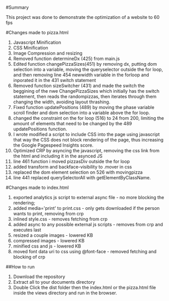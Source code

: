 #Summary

This project was done to demonstrate the optimization of a website to 60 fps

#Changes made to pizza.html
1. Javascript Minification
2. CSS Minification
3. Image Compression and resizing
4. Removed function determineDx (425) from main.js
5. Edited function changePizzaSizes(451) by removing dx, putting dom selection into a variable, moving the queryselector outside the for loop, and then removing line 454 newwidth variable in the forloop and inporated it in the 431 switch statement
6. Removed function sizeSwitcher (431) and made the switch the beggining of the nwe ChangePizzaSizes which initially has the switch statement, then reads the randompizzas, then iterates through them changing the width, avoiding layout thrashing.
7. Fixed function updatePositions (489) by moving the phase variable scroll finder and dom selection into a variable above the for loop.
8. changed the constraint on the for loop (516) to 24 from 200, limiting the amount of elements that need to be changed by the 489 updatePositions function.
9. I wrote modified a script to include CSS into the page using javascript that way the CSS does not block rendering of the page, thus increasing the Google Pagespeed Insights score.
10. Optimized CRP by asyncing the javascript, removing the css link from the html and including it in the asynced JS
11. line 461 function i moved pizzasDiv outside the for loop
12. added transform and backface-visibility to .mover in css
13. replaced the dom element selection on 526 with movingpizza
14. line 441 replaced querySelectorAll with getElementByClassName.

#Changes made to index.html
1.  exported analytics js script to external async file - no more blocking the rendering;
2.  added media='print' to print.css - only gets downloaded if the person wants to print, removing from crp
3.  inlined style.css - removes fetching from crp
4.  added async to any possible external js scripts - removes from crp and executes last
5.  resized a couple images - lowered KB
6.  compressed images - lowered KB
7.  minified css and js - lowered KB
8.  moved font data uri to css using @font-face - removed fetching and blocking of crp


##How to run

1. Download the repository
2. Extract all to your documents directory
3. Double Click the dist folder then the index.html or the pizza.html file inside the views directory and run in the browser.
